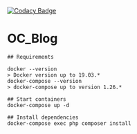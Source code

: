 [![Codacy Badge](https://app.codacy.com/project/badge/Grade/dc7178f37e2d4d72a10fefdb5a9f9b46)](https://www.codacy.com/manual/PatOpen/OC_Blog?utm_source=github.com&amp;utm_medium=referral&amp;utm_content=PatOpen/OC_Blog&amp;utm_campaign=Badge_Grade)
# OC_Blog



```
## Requirements

docker --version
> Docker version up to 19.03.*
docker-compose --version
> docker-compose up to version 1.26.*

## Start containers
docker-compose up -d

## Install dependencies
docker-compose exec php composer install

```